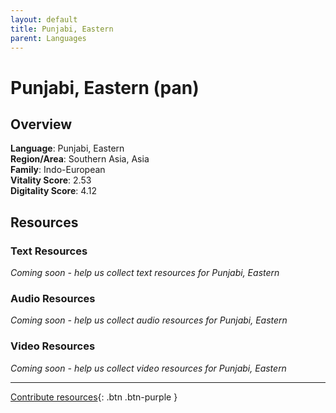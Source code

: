```yaml
---
layout: default
title: Punjabi, Eastern
parent: Languages
---
```


# Punjabi, Eastern (pan)

## Overview

**Language**: Punjabi, Eastern  
**Region/Area**: Southern Asia, Asia  
**Family**: Indo-European  
**Vitality Score**: 2.53  
**Digitality Score**: 4.12  

## Resources

### Text Resources
*Coming soon - help us collect text resources for Punjabi, Eastern*

### Audio Resources
*Coming soon - help us collect audio resources for Punjabi, Eastern*

### Video Resources
*Coming soon - help us collect video resources for Punjabi, Eastern*

---

[Contribute resources](https://fairtrain.github.io/){: .btn .btn-purple }
